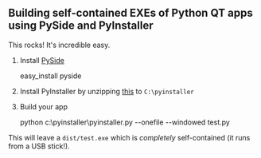 ## Building self-contained EXEs of Python QT apps using PySide and PyInstaller

This rocks! It's incredible easy.

1. Install [PySide](http://qt-project.org/wiki/PySide)

    easy_install pyside

2. Install PyInstaller by unzipping [this](https://github.com/downloads/pyinstaller/pyinstaller/pyinstaller-2.0.zip) to `C:\pyinstaller`

3. Build your app

    python c:\pyinstaller\pyinstaller.py --onefile --windowed test.py

This will leave a `dist/test.exe` which is *completely* self-contained (it runs from a USB stick!).